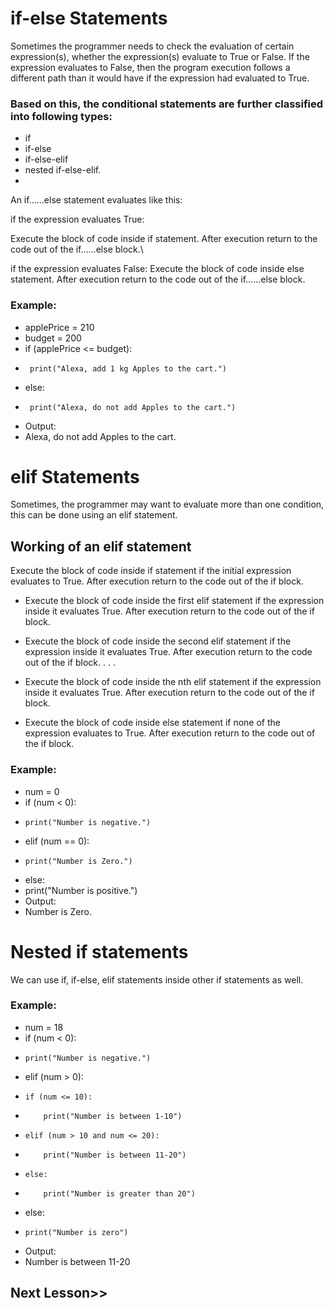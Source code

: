 # if-else Statements
Sometimes the programmer needs to check the evaluation of certain expression(s), whether the expression(s) evaluate to True or False. If the expression evaluates to False, then the program execution follows a different path than it would have if the expression had evaluated to True.

### Based on this, the conditional statements are further classified into following types:

- if
- if-else
- if-else-elif
- nested if-else-elif.
- 
An if……else statement evaluates like this: 

if the expression evaluates True:

Execute the block of code inside if statement. After execution return to the code out of the if……else block.\

if the expression evaluates False:
Execute the block of code inside else statement. After execution return to the code out of the if……else block.

### Example:
- applePrice = 210
- budget = 200
- if (applePrice <= budget):
-      print("Alexa, add 1 kg Apples to the cart.")
- else:
-      print("Alexa, do not add Apples to the cart.")
- Output:
- Alexa, do not add Apples to the cart.


# elif Statements
Sometimes, the programmer may want to evaluate more than one condition, this can be done using an elif statement.

## Working of an elif statement
Execute the block of code inside if statement if the initial expression evaluates to True. After execution return to the code out of the if block.

- Execute the block of code inside the first elif statement if the expression inside it evaluates True. After execution return to the code out of the if block.

- Execute the block of code inside the second elif statement if the expression inside it evaluates True. After execution return to the code out of the if block.
.
.
.
- Execute the block of code inside the nth elif statement if the expression inside it evaluates True. After execution return to the code out of the if block.

- Execute the block of code inside else statement if none of the expression evaluates to True. After execution return to the code out of the if block.

### Example:
-  num = 0
-  if (num < 0):
-     print("Number is negative.")
-  elif (num == 0):
-     print("Number is Zero.")
-  else:
-    print("Number is positive.")
-  Output:
-  Number is Zero.


# Nested if statements
We can use if, if-else, elif statements inside other if statements as well.
### Example:

- num = 18
- if (num < 0):
-     print("Number is negative.")
- elif (num > 0):
-     if (num <= 10):
-         print("Number is between 1-10")
-     elif (num > 10 and num <= 20):
-         print("Number is between 11-20")
-     else:
-         print("Number is greater than 20")
- else:
-     print("Number is zero")
- Output:
- Number is between 11-20
## Next Lesson>>
